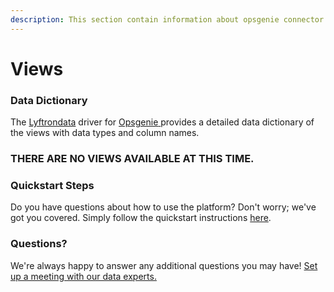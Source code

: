```yaml
---
description: This section contain information about opsgenie connector views information
---
```


# Views

### Data Dictionary

The [Lyftrondata](https://www.lyftrondata.com/) driver for [Opsgenie](https://www.lyftrondata.com/integration/sales-analytics/opsgenie/)[ ](https://www.lyftrondata.com/integration/opsgenie/)provides a detailed data dictionary of the views with data types and column names.

### THERE ARE NO VIEWS AVAILABLE AT THIS TIME.

### Quickstart Steps

Do you have questions about how to use the platform? Don't worry; we've got you covered. Simply follow the quickstart instructions [here](../).

### Questions? <a href="#questions" id="questions"></a>

We're always happy to answer any additional questions you may have! [Set up a meeting with our data experts.](https://www.lyftrondata.com/book-a-meeting/)
